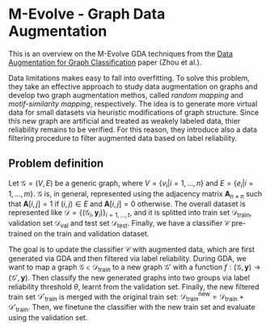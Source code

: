 # M-Evolve - Graph Data Augmentation

This is an overview on the M-Evolve GDA techniques from the [Data Augmentation for Graph Classification](https://arxiv.org/pdf/2007.05700.pdf) paper (Zhou et al.). 

Data limitations makes easy to fall into overfitting. To solve this problem, they take an effective approach to study data augmentation on graphs and develop two graph augmentation methos, called *random mapping* and *motif-similarity mapping*, respectively. The idea is to generate more virtual data for small datasets via heuristic modifications of graph structure. Since this new graph are artificial and treated as weakely labeled data, thier reliability remains to be verified. For this reason, they introduce also a data filtering procedure to filter augmented data based on label reliability. 

## Problem definition

Let $\mathcal{G} = (V, E)$ be a generic graph, where $V = \{v_i | i = 1, ..., n\}$ and $E = \{e_i | i = 1,..., m\}$. $\mathcal{G}$ is, in general, represented using the adjacency matrix $\mathbf{A}_{n \times n}$ such that $\mathbf{A}[i,j] = 1$ if $(i,j) \in E$ and $\mathbf{A}[i,j] = 0$ otherwise. The overall dataset is represented like $\mathcal{D} = \{(\mathcal{G}_i,\mathbf{y}_i)\}_{i=1,...,t}$, and it is splitted into train set $\mathcal{D}_{\text{train}}$, validation set $\mathcal{D}_{\text{val}}$ and test set $\mathcal{D}_{\text{test}}$. Finally, we have a classifier $\mathcal{C}$ pre-trained on the train and validation dataset. 

The goal is to update the classifier $\mathcal{C}$ with augmented data, which are first generated via GDA and then filtered via label reliability. During GDA, we want to map a graph $\mathcal{G} \in \mathcal{D}_{\text{train}}$ to a new graph $\mathcal{G}'$ with a function $f : (\mathcal{G}, \mathbf{y}) \to (\mathcal{G}', \mathbf{y})$. Then classify the new generated graphs into two groups via label reliability threshold $\theta$, learnt from the validation set. Finally, the new filtered train set $\mathcal{D}'_{\text{train}}$ is merged with the original train set: $\mathcal{D}^{\text{new}}_{\text{train}} = \mathcal{D}_{\text{train}} + \mathcal{D}'_{\text{train}}$. Then, we finetune the classifier with the new train set and evaluate using the validation set. 